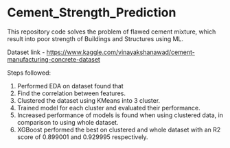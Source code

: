 # Cement_Strength_Prediction
This repository code solves the problem of flawed cement mixture, which result into poor strength of Buildings and Structures using ML.

Dataset link - https://www.kaggle.com/vinayakshanawad/cement-manufacturing-concrete-dataset

Steps followed:
1. Performed EDA on dataset found that 
2. Find the correlation between features.
3. Clustered the dataset using KMeans into 3 cluster.
4. Trained model for each cluster and evaluated their performance.
5. Increased performance of models is found when using clustered data, in comparison to using whole dataset.
6. XGBoost performed the best on clustered and whole dataset with an R2 score of 0.899001 and 0.929995 respectively.
